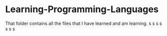 # Learning-Programming-Languages
That folder contains all the files that I have learned and am learning.
s
s
s
s
s
s
s

